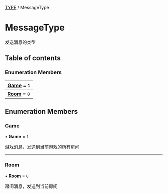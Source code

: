 [TYPE](../groups/Core.TYPE.md) / MessageType

# MessageType <Badge type="tip" text="Enumeration" /> <Score text="MessageType" />

<p class="content-big"> 发送消息的类型 </p>

## Table of contents

### Enumeration Members <Score text="Enumeration" /> 
| **[Game](mw.MessageType.md#game)** = ``1``  |
| :----- |
| **[Room](mw.MessageType.md#room)** = ``0`` |

## Enumeration Members

### Game <Score text="Game" /> 

• **Game** = ``1``

游戏消息，发送到当前游戏的所有房间

___

### Room <Score text="Room" /> 

• **Room** = ``0``

房间消息，发送到当前房间

